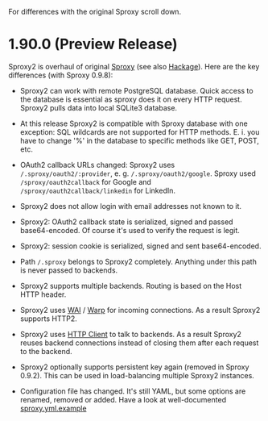 For differences with the original Sproxy scroll down.

1.90.0 (Preview Release)
========================

Sproxy2 is overhaul of original [Sproxy](https://github.com/zalora/sproxy)
(see also [Hackage](https://hackage.haskell.org/package/sproxy)).
Here are the key differences (with Sproxy 0.9.8):

  * Sproxy2 can work with remote PostgreSQL database. Quick access to the database is essential
    as sproxy does it on every HTTP request. Sproxy2 pulls data into local SQLite3 database.

  * At this release Sproxy2 is compatible with Sproxy database with one exception:
    SQL wildcards are not supported for HTTP methods. E. i. you have to change '%' in
    the database to specific methods like GET, POST, etc.

  * OAuth2 callback URLs changed: Sproxy2 uses `/.sproxy/oauth2/:provider`,
    e. g. `/.sproxy/oauth2/google`. Sproxy used `/sproxy/oauth2callback` for Google
    and `/sproxy/oauth2callback/linkedin` for LinkedIn.

  * Sproxy2 does not allow login with email addresses not known to it.

  * Sproxy2: OAuth2 callback state is serialized, signed and passed base64-encoded.
    Of course it's used to verify the request is legit.

  * Sproxy2: session cookie is serialized, signed and sent base64-encoded.

  * Path `/.sproxy` belongs to Sproxy2 completely. Anything under this path is never passed to backends.

  * Sproxy2 supports multiple backends. Routing is based on the Host HTTP header.

  * Sproxy2 uses [WAI](https://hackage.haskell.org/package/wai) / [Warp](https://hackage.haskell.org/package/warp)
    for incoming connections. As a result Sproxy2 supports HTTP2.

  * Sproxy2 uses [HTTP Client](https://hackage.haskell.org/package/http-client) to talk to backends.
    As a result Sproxy2 reuses backend connections instead of closing them after each request to the backend.

  * Sproxy2 optionally supports persistent key again (removed in Sproxy 0.9.2).
    This can be used in load-balancing multiple Sproxy2 instances.

  * Configuration file has changed. It's still YAML, but some options are renamed, removed or added.
    Have a look at well-documented [sproxy.yml.example](./sproxy.yml.example)

